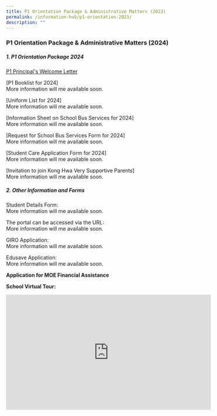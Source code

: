 ```yaml
---
title: P1 Orientation Package & Administrative Matters (2023)
permalink: /information-hub/p1-orientation-2023/
description: ""
---
```

### P1 Orientation Package &amp; Administrative Matters (2024)

##### 1. P1 Orientation Package 2024


[P1 Principal's Welcome Letter](/files/2023%20p1%20welcome%20letter.pdf)

[P1 Booklist for 2024]<br>
More information will me available soon.

[Uniform List for 2024]<br>
More information will me available soon.

[Information Sheet on School Bus Services for 2024]<br>
More information will me available soon.

[Request for School Bus Services Form for 2024]<br>
More information will me available soon.

[Student Care Application Form for 2024]<br>
More information will me available soon.

[Invitation to join Kong Hwa Very Supportive Parents]<br>
More information will me available soon.

##### 2. Other Information and Forms

Student Details Form:<br>
More information will me available soon.

The portal can be accessed via the URL: <br>
More information will me available soon.

GIRO Application:<br>
More information will me available soon.

Edusave Application:<br>
More information will me available soon.

**Application for MOE Financial Assistance**

**School Virtual Tour:**

<iframe width="560" height="315" src="https://www.youtube.com/embed/txZRKSJqyXo" title="YouTube video player" frameborder="0" allow="accelerometer; autoplay; clipboard-write; encrypted-media; gyroscope; picture-in-picture; web-share" allowfullscreen=""></iframe>